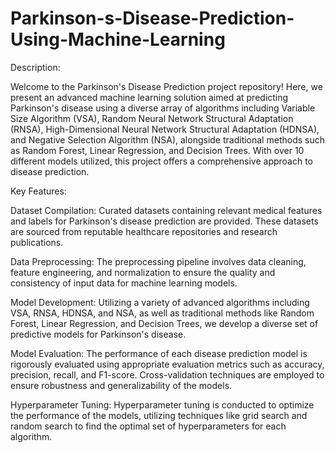 # Parkinson-s-Disease-Prediction-Using-Machine-Learning

Description:

Welcome to the Parkinson's Disease Prediction project repository! Here, we present an advanced machine learning solution aimed at predicting Parkinson's disease using a diverse array of algorithms including Variable Size Algorithm (VSA), Random Neural Network Structural Adaptation (RNSA), High-Dimensional Neural Network Structural Adaptation (HDNSA), and Negative Selection Algorithm (NSA), alongside traditional methods such as Random Forest, Linear Regression, and Decision Trees. With over 10 different models utilized, this project offers a comprehensive approach to disease prediction.

Key Features:

Dataset Compilation: Curated datasets containing relevant medical features and labels for Parkinson's disease prediction are provided. These datasets are sourced from reputable healthcare repositories and research publications.

Data Preprocessing: The preprocessing pipeline involves data cleaning, feature engineering, and normalization to ensure the quality and consistency of input data for machine learning models.

Model Development: Utilizing a variety of advanced algorithms including VSA, RNSA, HDNSA, and NSA, as well as traditional methods like Random Forest, Linear Regression, and Decision Trees, we develop a diverse set of predictive models for Parkinson's disease.

Model Evaluation: The performance of each disease prediction model is rigorously evaluated using appropriate evaluation metrics such as accuracy, precision, recall, and F1-score. Cross-validation techniques are employed to ensure robustness and generalizability of the models.

Hyperparameter Tuning: Hyperparameter tuning is conducted to optimize the performance of the models, utilizing techniques like grid search and random search to find the optimal set of hyperparameters for each algorithm.
